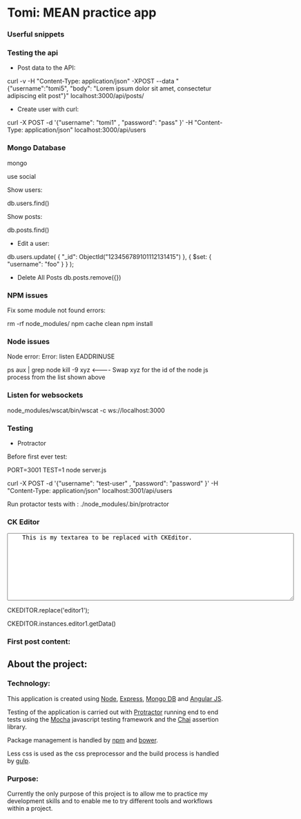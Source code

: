 Tomi: MEAN practice app 
========================

### Userful snippets

### Testing the api

* Post data to the API:

curl -v -H "Content-Type: application/json" -XPOST --data "{\"username\":\"tomi5\", \"body\": \"Lorem ipsum dolor sit amet, consectetur adipiscing elit post\"}" localhost:3000/api/posts/


* Create user with curl:

curl -X POST -d '{"username": "tomi1" , "password": "pass" }' -H "Content-Type: application/json" localhost:3000/api/users

### Mongo Database

mongo

use social

Show users:

db.users.find()

Show posts:

db.posts.find()

* Edit a user:

db.users.update( { "_id": ObjectId("123456789101112131415") }, { $set: { "username": "foo" } } );

* Delete All Posts 
db.posts.remove({})


### NPM issues

Fix some module not found errors:

rm -rf node_modules/
npm cache clean
npm install


### Node issues

Node error: Error: listen EADDRINUSE

ps aux | grep node
kill -9 xyz 		<---- Swap xyz for the id of the node js process from the list shown above


### Listen for websockets

node_modules/wscat/bin/wscat -c ws://localhost:3000

### Testing

* Protractor

Before first ever test:

PORT=3001 TEST=1 node server.js

curl -X POST -d '{"username": "test-user" , "password": "password" }' -H "Content-Type: application/json" localhost:3001/api/users


Run protactor tests with : ./node_modules/.bin/protractor

### CK Editor

<!--<script src="//cdn.ckeditor.com/4.4.7/full/ckeditor.js"></script>-->
<script src="//cdn.ckeditor.com/4.4.7/basic/ckeditor.js"></script>


<textarea name="editor1" id="editor1" rows="10" cols="80" ng-model='postBody'>
    This is my textarea to be replaced with CKEditor.
</textarea>

CKEDITOR.replace('editor1');

CKEDITOR.instances.editor1.getData()

### First post content:

<h2><strong>About the project:</strong></h2>

<h3><strong>Technology:</strong></h3>

<p>This application is created using <a href="https://nodejs.org/" target="_blank">Node</a>, <a href="http://expressjs.com/" target="_blank">Express</a>, <a href="https://www.mongodb.org/">Mongo DB</a> and <a href="https://angularjs.org/">Angular JS</a>.&nbsp;</p>

<p>Testing of the application is carried out with <a href="https://angular.github.io/protractor/#/">Protractor</a> running end to end tests using the <a href="http://mochajs.org/">Mocha</a> javascript testing framework and the <a href="http://chaijs.com/">Chai</a> assertion library.</p>

<p>Package management is handled by <a href="https://www.npmjs.com/">npm</a> and <a href="http://bower.io/">bower</a>.</p>

<p>Less css is used as the css preprocessor and the build process is handled by <a href="http://gulpjs.com/">gulp</a>.</p>

<h3><strong>Purpose:</strong></h3>

<p>Currently the only purpose of this project is to allow me to practice my development skills and to enable me to try different tools and workflows within a project.</p>